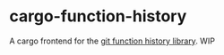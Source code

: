 # cargo-function-history

A cargo frontend for the [git function history library](https://crates.io/crates/git_function_history).
WIP
